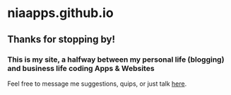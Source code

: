 
# niaapps.github.io
<h2>Thanks for stopping by!</h2>
<h3> This is my site, a halfway between my personal life (blogging) and business life coding Apps & Websites</h3>
<p>Feel free to message me suggestions, quips, or just talk <a href="https://niaapps.github.io/contact.html">here</a>.
</p>

